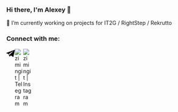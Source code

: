 ### Hi there, I'm Alexey 👋

🔭 I’m currently working on projects for IT2G / RightStep / Rekrutto

### Connect with me:

[<img align="left" alt="zimingit | Telegram" width="22px" src="https://github.com/zimingit/zimingit/blob/main/icons/telegram.svg?raw=true" />][telegram]
[<img align="left" alt="zimingit | Telegram" width="22px" src="https://cdn.jsdelivr.net/npm/simple-icons@3.13.0/icons/skype.svg" />][skype]
[<img align="left" alt="zimingit | Instagram" width="22px" src="https://cdn.jsdelivr.net/npm/simple-icons@v3/icons/instagram.svg" />][instagram]


<!-- ### Languages and Tools: -->



[instagram]: https://www.instagram.com/pyksik
[skype]: https://join.skype.com/invite/eeMSCYFnQhlL
[telegram]: https://t.me/martinvc
